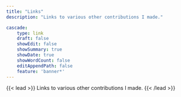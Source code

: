 ```yaml
---
title: "Links"
description: "Links to various other contributions I made."

cascade:
    type: link
    draft: false
    showEdit: false
    showSummary: true
    showDate: true
    showWordCount: false
    editAppendPath: false
    feature: 'banner*'
---
```


{{< lead >}}
Links to various other contributions I made.
{{< /lead >}}
